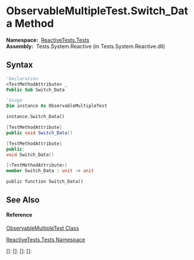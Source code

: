 # ObservableMultipleTest.Switch\_Data Method

**Namespace:**  [ReactiveTests.Tests](ReactiveTests.Tests\ReactiveTests.Tests.md)  
**Assembly:**  Tests.System.Reactive (in Tests.System.Reactive.dll)

## Syntax

```vb
'Declaration
<TestMethodAttribute> _
Public Sub Switch_Data
```

```vb
'Usage
Dim instance As ObservableMultipleTest

instance.Switch_Data()
```

```csharp
[TestMethodAttribute]
public void Switch_Data()
```

```c++
[TestMethodAttribute]
public:
void Switch_Data()
```

```fsharp
[<TestMethodAttribute>]
member Switch_Data : unit -> unit 
```

```jscript
public function Switch_Data()
```

## See Also

#### Reference

[ObservableMultipleTest Class](ObservableMultipleTest\ObservableMultipleTest.md)

[ReactiveTests.Tests Namespace](ReactiveTests.Tests\ReactiveTests.Tests.md)

[]: 
[]: 
[]: 
[]: 